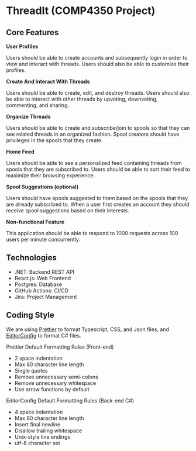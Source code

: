 # ThreadIt (COMP4350 Project)

## Core Features

**User Profiles**

Users should be able to create accounts and subsequently login in order to view and interact with threads. Users should also be able to customize their profiles.

**Create And Interact With Threads**

Users should be able to create, edit, and destroy threads. Users should also be able to interact with other threads by upvoting, downvoting, commenting, and sharing.

**Organize Threads**

Users should be able to create and subscribe/join to spools so that they can see related threads in an organized fashion. Spool creators should have privileges in the spools that they create.

**Home Feed**

Users should be able to see a personalized feed containing threads from spools that they are subscribed to. Users should be able to sort their feed to maximize their browsing experience.

**Spool Suggestions (optional)**

Users should have spools suggested to them based on the spools that they are already subscribed to. When a user first creates an account they should receive spool suggestions based on their interests.

**Non-functional Feature**

This application should be able to respond to 1000 requests across 100 users per minute concurrently.

## Technologies
- .NET: Backend REST API
- React.js: Web Frontend
- Postgres: Database
- GitHub Actions: CI/CD
- Jira: Project Management

## Coding Style

We are using [Prettier](https://prettier.io/docs/en/configuration.html) to format Typescript, CSS, and Json files, and [EditorConfig](https://editorconfig.org/) to format C# files. 

Prettier Default Formatting Rules (Front-end)
- 2 space indentation
- Max 80 character line length
- Single quotes
- Remove unnecessary semi-colons
- Remove unnecessary whitespace
- Use arrow functions by default

EditorConfig Default Formatting Rules (Back-end C#)
- 4 space indentation
- Max 80 character line length
- Insert final newline
- Disallow trailing whitespace
- Unix-style line endings
- utf-8 character set